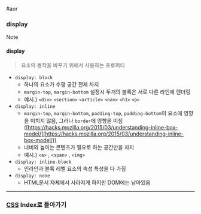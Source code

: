 #aor 
### display
>[!note]
>#### display
>
>>요소의 동작을 바꾸기 위해서 사용하는 프로퍼티

- `display: block`  
	- 하나의 요소가 수평 공간 전체 차지  
	- `margin-top`, `margin-bottom` 설정시 두개의 블록은 서로 다른 라인에 렌더링  
	- 예시.) `<div>` `<section>` `<article>` `<nav>` `<h1>` `<p>`  
- `display: inline`  
	- `margin-top`, `margin-bottom`, `padding-top`, `padding-bottom`이 요소에 영향을 미치지 않음, 그러나 `border`에 영향을 미침 ([https://hacks.mozilla.org/2015/03/understanding-inline-box-model/](https://hacks.mozilla.org/2015/03/understanding-inline-box-model/))  
	- 너비와 높이는 콘텐츠가 필요로 하는 공간만을 차지  
	- 예시.) `<a>` , `<span>` , `<img>`  
- `display: inline-block` 
	- 인라인과 블록 레벨 요소의 속성 특성을 다 가짐  
- `display: none` 
	- HTML문서 자체에서 사라지게 하지만 DOM에는 남아있음
---
### [CSS](../../../Dev-Index/CSS.md) Index로 돌아가기